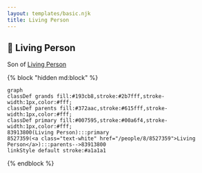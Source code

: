 ```yaml
---
layout: templates/basic.njk
title: Living Person
---
```

## 🔵 Living Person

Son of [Living Person](/people/8/8527359)

{% block "hidden md:block" %}
```mermaid
graph
classDef grands fill:#193cb8,stroke:#2b7fff,stroke-width:1px,color:#fff;
classDef parents fill:#372aac,stroke:#615fff,stroke-width:1px,color:#fff;
classDef primary fill:#007595,stroke:#00a6f4,stroke-width:1px,color:#fff;
83913800(Living Person):::primary
8527359(<a class="text-white" href="/people/8/8527359">Living Person</a>):::parents-->83913800
linkStyle default stroke:#a1a1a1
```
{% endblock %}
